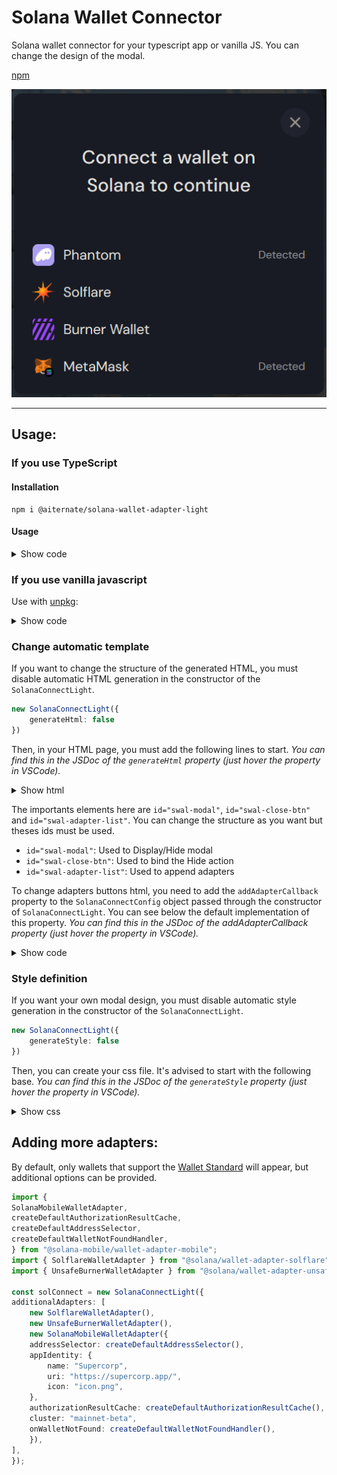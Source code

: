 # Solana Wallet Connector
Solana wallet connector for your typescript app or vanilla JS. You can change the design of the modal. 


[npm](https://www.npmjs.com/package/solana-connect)

![wallet menu](assets/preview.png)

---

## Usage:

### If you use TypeScript

#### Installation
```batch
npm i @aiternate/solana-wallet-adapter-light
```

#### Usage

<details>
  <summary>Show code</summary>

  ```typescript
import { SolanaConnectLight } from "@aiternate/solana-wallet-adapter-light";
import { Adapter } from "@solana/wallet-adapter-base";

const solConnect = new SolanaConnectLight();

solConnect.openMenu();

solConnect.onWalletChange((adapter: Adapter | null) =>
  adapter
    ? console.log("connected:", adapter.name, adapter.publicKey.toString())
    : console.log("disconnected")
);

solConnect.onVisibilityChange((isOpen: boolean) => {
  console.log("menu visible:", isOpen);
});

const wallet: Adapter | null = solConnect.getWallet();
  ```
</details>

### If you use vanilla javascript
Use with [unpkg](https://www.unpkg.com/):

<details>
  <summary>Show code</summary>

  ```html
<!DOCTYPE html>
<html lang="en">
  <head>
    <script src="https://www.unpkg.com/@aiternate/solana-wallet-adapter-light"></script>
  </head>
  <body>
    <script>
      const solConnect = new window.SolanaConnectLight();
      solConnect.openMenu();
    </script>
  </body>
</html>
  ```
</details>

### Change automatic template
If you want to change the structure of the generated HTML, you must disable automatic HTML generation in the constructor of the `SolanaConnectLight`.

```typescript
new SolanaConnectLight({
    generateHtml: false
})
```
Then, in your HTML page, you must add the following lines to start. *You can find this in the JSDoc of the `generateHtml` property (just hover the property in VSCode).*

<details>
  <summary>Show html</summary>

  ```html
<div id="swal-modal" class="wallet-adapter-modal wallet-adapter-modal-fade-in ">
    <div class="wallet-adapter-modal-container">
        <div class="wallet-adapter-modal-wrapper">
            <button id="swal-close-btn" class="wallet-adapter-modal-button-close">
                <svg width="14" height="14">
                    <path d="M14 12.461 8.3 6.772l5.234-5.233L12.006 0 6.772 5.234 1.54 0 0 1.539l5.234 5.233L0 12.006l1.539 1.528L6.772 8.3l5.69 5.7L14 12.461z"></path>
                </svg>
            </button>
            <h1 class="wallet-adapter-modal-title">Connect a wallet on Solana to continue</h1>
            <ul id="swal-adapter-list" class="wallet-adapter-modal-list">
            </ul>
        </div>
    </div>
    <div class="wallet-adapter-modal-overlay"></div>
</div>
  ```
</details>

The importants elements here are `id="swal-modal"`, `id="swal-close-btn"` and `id="swal-adapter-list"`. You can change the structure as you want but theses ids must be used.

 - `id="swal-modal"`: Used to Display/Hide modal
 - `id="swal-close-btn"`: Used to bind the Hide action
 - `id="swal-adapter-list"`: Used to append adapters

To change adapters buttons html, you need to add the `addAdapterCallback` property to the `SolanaConnectConfig` object passed through the constructor of `SolanaConnectLight`. You can see below the default implementation of this property.
*You can find this in the JSDoc of the addAdapterCallback property (just hover the property in VSCode).*

<details>
  <summary>Show code</summary>

  ```typescript
    const solanaConnect = new SolanaConnectLight({
        addAdapterCallback: (wl) => {
            const liElement: HTMLElement = document.createElement('li');

        const buttonElement = document.createElement('button');
        buttonElement.classList.add('wallet-adapter-button');
        buttonElement.tabIndex = 0;
        buttonElement.type = 'button';

        const iconElement = document.createElement('i');
        iconElement.classList.add('wallet-adapter-button-start-icon');

        const imgElement = document.createElement('img');
        imgElement.src = wl.icon;
        iconElement.appendChild(imgElement);

        buttonElement.appendChild(iconElement);
        buttonElement.appendChild(document.createTextNode(wl.name));
        const spanElement = document.createElement('span');

        if (wl.readyState == 'Installed')
            spanElement.appendChild(document.createTextNode('Detected'));
        buttonElement.appendChild(spanElement);

        liElement.appendChild(buttonElement);

        return {
            elementToAppend: liElement,
            elementToBindConnectAction: buttonElement
        }
        },
    });
  ```
</details>

### Style definition
If you want your own modal design, you must disable automatic style generation in the constructor of the `SolanaConnectLight`.
```typescript
new SolanaConnectLight({
    generateStyle: false
})
```
Then, you can create your css file. It's advised to start with the following base.
*You can find this in the JSDoc of the `generateStyle` property (just hover the property in VSCode).*
    
<details>
  <summary>Show css</summary>
  
  ```css
    @import url('https://fonts.googleapis.com/css2?family=DM+Sans:wght@400;500;700&display=swap');

    .wallet-adapter-button {
        background-color: transparent;
        border: none;
        color: #fff;
        cursor: pointer;
        display: flex;
        align-items: center;
        font-family: 'DM Sans', 'Roboto', 'Helvetica Neue', Helvetica, Arial, sans-serif;
        font-size: 16px;
        font-weight: 600;
        height: 48px;
        line-height: 48px;
        padding: 0 24px;
        border-radius: 4px;
    }

    .wallet-adapter-button-trigger {
        background-color: #512da8;
    }

    .wallet-adapter-button:not([disabled]):focus-visible {
        outline-color: white;
    }

    .wallet-adapter-button:not([disabled]):hover {
        background-color: #1a1f2e;
    }

    .wallet-adapter-button[disabled] {
        background: #404144;
        color: #999;
        cursor: not-allowed;
    }

    .wallet-adapter-button-end-icon,
    .wallet-adapter-button-start-icon,
    .wallet-adapter-button-end-icon img,
    .wallet-adapter-button-start-icon img {
        display: flex;
        align-items: center;
        justify-content: center;
        width: 24px;
        height: 24px;
    }

    .wallet-adapter-button-end-icon {
        margin-left: 12px;
    }

    .wallet-adapter-button-start-icon {
        margin-right: 12px;
    }

    .wallet-adapter-collapse {
        width: 100%;
    }

    .wallet-adapter-dropdown {
        position: relative;
        display: inline-block;
    }

    .wallet-adapter-dropdown-list {
        position: absolute;
        z-index: 99;
        display: grid;
        grid-template-rows: 1fr;
        grid-row-gap: 10px;
        padding: 10px;
        top: 100%;
        right: 0;
        margin: 0;
        list-style: none;
        background: #2c2d30;
        border-radius: 10px;
        box-shadow: 0px 8px 20px rgba(0, 0, 0, 0.6);
        opacity: 0;
        visibility: hidden;
        transition: opacity 200ms ease, transform 200ms ease, visibility 200ms;
        font-family: 'DM Sans', 'Roboto', 'Helvetica Neue', Helvetica, Arial, sans-serif;
    }

    .wallet-adapter-dropdown-list-active {
        opacity: 1;
        visibility: visible;
        transform: translateY(10px);
    }

    .wallet-adapter-dropdown-list-item {
        display: flex;
        flex-direction: row;
        justify-content: center;
        align-items: center;
        border: none;
        outline: none;
        cursor: pointer;
        white-space: nowrap;
        box-sizing: border-box;
        padding: 0 20px;
        width: 100%;
        border-radius: 6px;
        font-size: 14px;
        font-weight: 600;
        height: 37px;
        color: #fff;
    }

    .wallet-adapter-dropdown-list-item:not([disabled]):hover {
        background-color: #1a1f2e;
    }

    .wallet-adapter-modal-collapse-button svg {
        align-self: center;
        fill: #999;
    }

    .wallet-adapter-modal-collapse-button.wallet-adapter-modal-collapse-button-active svg {
        transform: rotate(180deg);
        transition: transform ease-in 150ms;
    }

    .wallet-adapter-modal {
        display: none;
        position: fixed;
        top: 0;
        left: 0;
        right: 0;
        bottom: 0;
        opacity: 0;
        transition: opacity linear 150ms;
        background: rgba(0, 0, 0, 0.5);
        z-index: 1040;
        overflow-y: auto;
    }

    .wallet-adapter-modal.wallet-adapter-modal-fade-in {
        opacity: 1;
    }

    .wallet-adapter-modal-button-close {
        display: flex;
        align-items: center;
        justify-content: center;
        position: absolute;
        top: 18px;
        right: 18px;
        padding: 12px;
        cursor: pointer;
        background: #1a1f2e;
        border: none;
        border-radius: 50%;
    }

    .wallet-adapter-modal-button-close:focus-visible {
        outline-color: white;
    }

    .wallet-adapter-modal-button-close svg {
        fill: #777;
        transition: fill 200ms ease 0s;
    }

    .wallet-adapter-modal-button-close:hover svg {
        fill: #fff;
    }

    .wallet-adapter-modal-overlay {
        background: rgba(0, 0, 0, 0.5);
        position: fixed;
        top: 0;
        left: 0;
        bottom: 0;
        right: 0;
    }

    .wallet-adapter-modal-container {
        display: flex;
        margin: 3rem;
        min-height: calc(100vh - 6rem); /* 100vh - 2 * margin */
        align-items: center;
        justify-content: center;
    }

    @media (max-width: 480px) {
        .wallet-adapter-modal-container {
            margin: 1rem;
            min-height: calc(100vh - 2rem); /* 100vh - 2 * margin */
        }
    }

    .wallet-adapter-modal-wrapper {
        box-sizing: border-box;
        position: relative;
        display: flex;
        align-items: center;
        flex-direction: column;
        z-index: 1050;
        max-width: 400px;
        border-radius: 10px;
        background: #10141f;
        box-shadow: 0px 8px 20px rgba(0, 0, 0, 0.6);
        font-family: 'DM Sans', 'Roboto', 'Helvetica Neue', Helvetica, Arial, sans-serif;
        flex: 1;
    }

    .wallet-adapter-modal-wrapper .wallet-adapter-button {
        width: 100%;
    }

    .wallet-adapter-modal-title {
        font-weight: 500;
        font-size: 24px;
        line-height: 36px;
        margin: 0;
        padding: 64px 48px 48px 48px;
        text-align: center;
        color: #fff;
    }

    @media (max-width: 374px) {
        .wallet-adapter-modal-title {
            font-size: 18px;
        }
    }

    .wallet-adapter-modal-list {
        margin: 0 0 12px 0;
        padding: 0;
        width: 100%;
        list-style: none;
    }

    .wallet-adapter-modal-list .wallet-adapter-button {
        font-weight: 400;
        border-radius: 0;
        font-size: 18px;
    }

    .wallet-adapter-modal-list .wallet-adapter-button-end-icon,
    .wallet-adapter-modal-list .wallet-adapter-button-start-icon,
    .wallet-adapter-modal-list .wallet-adapter-button-end-icon img,
    .wallet-adapter-modal-list .wallet-adapter-button-start-icon img {
        width: 28px;
        height: 28px;
    }

    .wallet-adapter-modal-list .wallet-adapter-button span {
        margin-left: auto;
        font-size: 14px;
        opacity: .6;
    }

    .wallet-adapter-modal-list-more {
        cursor: pointer;
        border: none;
        padding: 12px 24px 24px 12px;
        align-self: flex-end;
        display: flex;
        align-items: center;
        background-color: transparent;
        color: #fff;
    }

    .wallet-adapter-modal-list-more svg {
        transition: all 0.1s ease;
        fill: rgba(255, 255, 255, 1);
        margin-left: 0.5rem;
    }

    .wallet-adapter-modal-list-more-icon-rotate {
        transform: rotate(180deg);
    }

    .wallet-adapter-modal-middle {
        width: 100%;
        display: flex;
        flex-direction: column;
        align-items: center;
        padding: 0 24px 24px 24px;
        box-sizing: border-box;
    }

    .wallet-adapter-modal-middle-button {
        display: block;
        cursor: pointer;
        margin-top: 48px;
        width: 100%;
        background-color: #512da8;
        padding: 12px;
        font-size: 18px;
        border: none;
        border-radius: 8px;
        color: #fff;
    }
  ```
</details>

##  Adding more adapters:
By default, only wallets that support the [Wallet Standard](https://github.com/wallet-standard/wallet-standard) will appear, but additional options can be provided.

```typescript
import {
SolanaMobileWalletAdapter,
createDefaultAuthorizationResultCache,
createDefaultAddressSelector,
createDefaultWalletNotFoundHandler,
} from "@solana-mobile/wallet-adapter-mobile";
import { SolflareWalletAdapter } from "@solana/wallet-adapter-solflare";
import { UnsafeBurnerWalletAdapter } from "@solana/wallet-adapter-unsafe-burner";

const solConnect = new SolanaConnectLight({
additionalAdapters: [
    new SolflareWalletAdapter(),
    new UnsafeBurnerWalletAdapter(),
    new SolanaMobileWalletAdapter({
    addressSelector: createDefaultAddressSelector(),
    appIdentity: {
        name: "Supercorp",
        uri: "https://supercorp.app/",
        icon: "icon.png",
    },
    authorizationResultCache: createDefaultAuthorizationResultCache(),
    cluster: "mainnet-beta",
    onWalletNotFound: createDefaultWalletNotFoundHandler(),
    }),
],
});
```